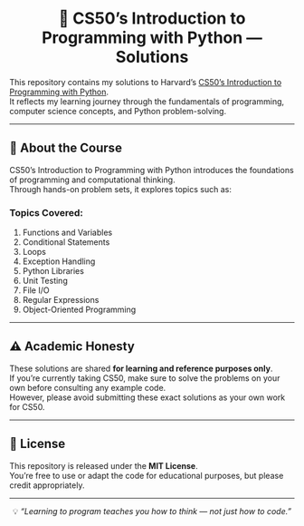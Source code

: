<!DOCTYPE html>
<html>
<head>
  <meta charset="UTF-8">
</head>
<body>

<h1 align="center">🐍 CS50’s Introduction to Programming with Python — Solutions</h1>

<p>
This repository contains my solutions to Harvard’s 
<a href="https://cs50.harvard.edu/python/">CS50’s Introduction to Programming with Python</a>.<br>
It reflects my learning journey through the fundamentals of programming, computer science concepts, and Python problem-solving.
</p>

<hr>

<h2>🎯 About the Course</h2>

<p>
CS50’s Introduction to Programming with Python introduces the foundations of programming and computational thinking.<br>
Through hands-on problem sets, it explores topics such as:
</p>

<h3>Topics Covered:</h3>
<ol>
  <li>Functions and Variables</li>
  <li>Conditional Statements</li>
  <li>Loops</li>
  <li>Exception Handling</li>
  <li>Python Libraries</li>
  <li>Unit Testing</li>
  <li>File I/O</li>
  <li>Regular Expressions</li>
  <li>Object-Oriented Programming</li>
</ol>

<hr>

<h2>⚠️ Academic Honesty</h2>

<p>
These solutions are shared <b>for learning and reference purposes only</b>.<br>
If you’re currently taking CS50, make sure to solve the problems on your own before consulting any example code.<br>
However, please avoid submitting these exact solutions as your own work for CS50.
</p>

<hr>

<h2>🧾 License</h2>

<p>
This repository is released under the <b>MIT License</b>.<br>
You’re free to use or adapt the code for educational purposes, but please credit appropriately.
</p>

<hr>

<p align="center">
💡 <i>“Learning to program teaches you how to think — not just how to code.”</i>
</p>

</body>
</html>
